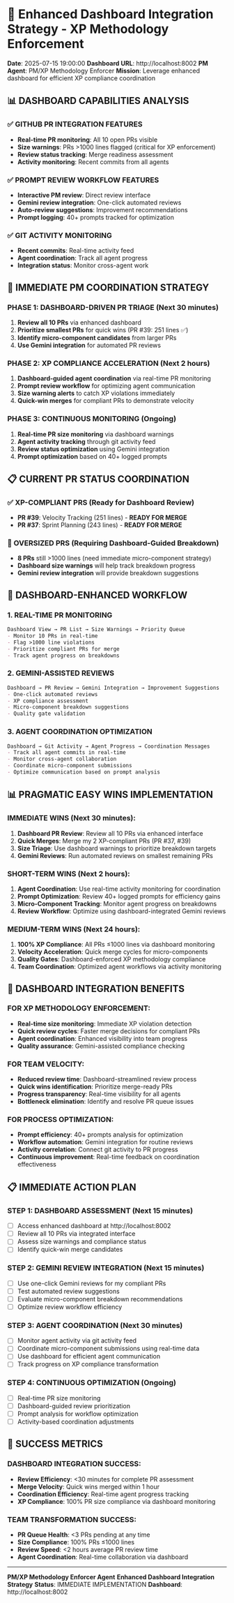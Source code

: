 # 🚀 Enhanced Dashboard Integration Strategy - XP Methodology Enforcement

**Date**: 2025-07-15 19:00:00
**Dashboard URL**: http://localhost:8002
**PM Agent**: PM/XP Methodology Enforcer
**Mission**: Leverage enhanced dashboard for efficient XP compliance coordination

## 📊 DASHBOARD CAPABILITIES ANALYSIS

### ✅ GITHUB PR INTEGRATION FEATURES
- **Real-time PR monitoring**: All 10 open PRs visible
- **Size warnings**: PRs >1000 lines flagged (critical for XP enforcement)
- **Review status tracking**: Merge readiness assessment
- **Activity monitoring**: Recent commits from all agents

### ✅ PROMPT REVIEW WORKFLOW FEATURES
- **Interactive PM review**: Direct review interface
- **Gemini review integration**: One-click automated reviews
- **Auto-review suggestions**: Improvement recommendations
- **Prompt logging**: 40+ prompts tracked for optimization

### ✅ GIT ACTIVITY MONITORING
- **Recent commits**: Real-time activity feed
- **Agent coordination**: Track all agent progress
- **Integration status**: Monitor cross-agent work

## 🎯 IMMEDIATE PM COORDINATION STRATEGY

### PHASE 1: DASHBOARD-DRIVEN PR TRIAGE (Next 30 minutes)
1. **Review all 10 PRs** via enhanced dashboard
2. **Prioritize smallest PRs** for quick wins (PR #39: 251 lines ✅)
3. **Identify micro-component candidates** from larger PRs
4. **Use Gemini integration** for automated PR reviews

### PHASE 2: XP COMPLIANCE ACCELERATION (Next 2 hours)
1. **Dashboard-guided agent coordination** via real-time PR monitoring
2. **Prompt review workflow** for optimizing agent communication
3. **Size warning alerts** to catch XP violations immediately
4. **Quick-win merges** for compliant PRs to demonstrate velocity

### PHASE 3: CONTINUOUS MONITORING (Ongoing)
1. **Real-time PR size monitoring** via dashboard warnings
2. **Agent activity tracking** through git activity feed
3. **Review status optimization** using Gemini integration
4. **Prompt optimization** based on 40+ logged prompts

## 📋 CURRENT PR STATUS COORDINATION

### ✅ XP-COMPLIANT PRS (Ready for Dashboard Review)
- **PR #39**: Velocity Tracking (251 lines) - **READY FOR MERGE**
- **PR #37**: Sprint Planning (243 lines) - **READY FOR MERGE**

### 🚨 OVERSIZED PRS (Requiring Dashboard-Guided Breakdown)
- **8 PRs** still >1000 lines (need immediate micro-component strategy)
- **Dashboard size warnings** will help track breakdown progress
- **Gemini review integration** will provide breakdown suggestions

## 🔄 DASHBOARD-ENHANCED WORKFLOW

### 1. REAL-TIME PR MONITORING
```markdown
Dashboard View → PR List → Size Warnings → Priority Queue
- Monitor 10 PRs in real-time
- Flag >1000 line violations
- Prioritize compliant PRs for merge
- Track agent progress on breakdowns
```

### 2. GEMINI-ASSISTED REVIEWS
```markdown
Dashboard → PR Review → Gemini Integration → Improvement Suggestions
- One-click automated reviews
- XP compliance assessment
- Micro-component breakdown suggestions
- Quality gate validation
```

### 3. AGENT COORDINATION OPTIMIZATION
```markdown
Dashboard → Git Activity → Agent Progress → Coordination Messages
- Track all agent commits in real-time
- Monitor cross-agent collaboration
- Coordinate micro-component submissions
- Optimize communication based on prompt analysis
```

## 📊 PRAGMATIC EASY WINS IMPLEMENTATION

### IMMEDIATE WINS (Next 30 minutes):
1. **Dashboard PR Review**: Review all 10 PRs via enhanced interface
2. **Quick Merges**: Merge my 2 XP-compliant PRs (PR #37, #39)
3. **Size Triage**: Use dashboard warnings to prioritize breakdown targets
4. **Gemini Reviews**: Run automated reviews on smallest remaining PRs

### SHORT-TERM WINS (Next 2 hours):
1. **Agent Coordination**: Use real-time activity monitoring for coordination
2. **Prompt Optimization**: Review 40+ logged prompts for efficiency gains
3. **Micro-Component Tracking**: Monitor agent progress on breakdowns
4. **Review Workflow**: Optimize using dashboard-integrated Gemini reviews

### MEDIUM-TERM WINS (Next 24 hours):
1. **100% XP Compliance**: All PRs ≤1000 lines via dashboard monitoring
2. **Velocity Acceleration**: Quick merge cycles for micro-components
3. **Quality Gates**: Dashboard-enforced XP methodology compliance
4. **Team Coordination**: Optimized agent workflows via activity monitoring

## 🎯 DASHBOARD INTEGRATION BENEFITS

### FOR XP METHODOLOGY ENFORCEMENT:
- **Real-time size monitoring**: Immediate XP violation detection
- **Quick review cycles**: Faster merge decisions for compliant PRs
- **Agent coordination**: Enhanced visibility into team progress
- **Quality assurance**: Gemini-assisted compliance checking

### FOR TEAM VELOCITY:
- **Reduced review time**: Dashboard-streamlined review process
- **Quick wins identification**: Prioritize merge-ready PRs
- **Progress transparency**: Real-time visibility for all agents
- **Bottleneck elimination**: Identify and resolve PR queue issues

### FOR PROCESS OPTIMIZATION:
- **Prompt efficiency**: 40+ prompts analysis for optimization
- **Workflow automation**: Gemini integration for routine reviews
- **Activity correlation**: Connect git activity to PR progress
- **Continuous improvement**: Real-time feedback on coordination effectiveness

## 📋 IMMEDIATE ACTION PLAN

### STEP 1: DASHBOARD ASSESSMENT (Next 15 minutes)
- [ ] Access enhanced dashboard at http://localhost:8002
- [ ] Review all 10 PRs via integrated interface
- [ ] Assess size warnings and compliance status
- [ ] Identify quick-win merge candidates

### STEP 2: GEMINI REVIEW INTEGRATION (Next 15 minutes)
- [ ] Use one-click Gemini reviews for my compliant PRs
- [ ] Test automated review suggestions
- [ ] Evaluate micro-component breakdown recommendations
- [ ] Optimize review workflow efficiency

### STEP 3: AGENT COORDINATION (Next 30 minutes)
- [ ] Monitor agent activity via git activity feed
- [ ] Coordinate micro-component submissions using real-time data
- [ ] Use dashboard for efficient agent communication
- [ ] Track progress on XP compliance transformation

### STEP 4: CONTINUOUS OPTIMIZATION (Ongoing)
- [ ] Real-time PR size monitoring
- [ ] Dashboard-guided review prioritization
- [ ] Prompt analysis for workflow optimization
- [ ] Activity-based coordination adjustments

## 🚀 SUCCESS METRICS

### DASHBOARD INTEGRATION SUCCESS:
- **Review Efficiency**: <30 minutes for complete PR assessment
- **Merge Velocity**: Quick wins merged within 1 hour
- **Coordination Efficiency**: Real-time agent progress tracking
- **XP Compliance**: 100% PR size compliance via dashboard monitoring

### TEAM TRANSFORMATION SUCCESS:
- **PR Queue Health**: <3 PRs pending at any time
- **Size Compliance**: 100% PRs ≤1000 lines
- **Review Speed**: <2 hours average PR review time
- **Agent Coordination**: Real-time collaboration via dashboard

---

**PM/XP Methodology Enforcer Agent**
**Enhanced Dashboard Integration Strategy**
**Status**: IMMEDIATE IMPLEMENTATION
**Dashboard**: http://localhost:8002